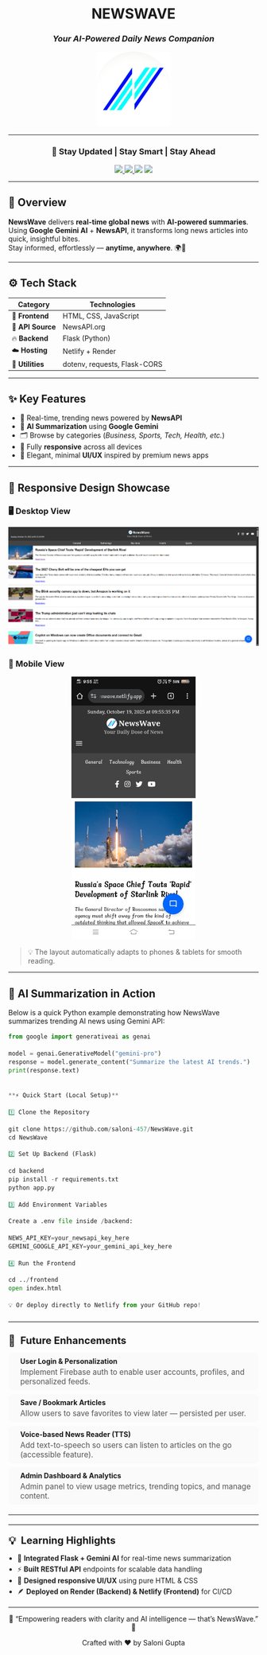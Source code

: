 <!-- 🌊 NEWSWAVE - Modern README Design -->

<div align="center">

# **NEWSWAVE**
### _Your AI-Powered Daily News Companion_

<p align="center">
  <img src="https://github.com/saloni-457/NewsWave/blob/main/logo.png" alt="NewsWave Logo" width="150px">
</p>

---

### 📰 **Stay Updated | Stay Smart | Stay Ahead**


<p align="center">
  <a href="https://dailynews-on-newswave.netlify.app">
    <img src="https://img.shields.io/badge/Frontend%20Live%20🟢-Netlify-blue?style=for-the-badge&logo=netlify">
  </a>
  <a href="https://newswave-3.onrender.com">
    <img src="https://img.shields.io/badge/Backend%20Live%20🟣-Render-purple?style=for-the-badge&logo=render">
  </a>
  <img src="https://img.shields.io/badge/Made%20With-Python%20%7C%20Flask-blue?style=for-the-badge&logo=python">
  <img src="https://img.shields.io/badge/Powered%20By-Google%20Gemini%20AI-orange?style=for-the-badge&logo=google">
</p>


---

</div>

## 💫 **Overview**

**NewsWave** delivers **real-time global news** with **AI-powered summaries**.  
Using **Google Gemini AI** + **NewsAPI**, it transforms long news articles into quick, insightful bites.  
Stay informed, effortlessly — **anytime, anywhere**. 🌍🧠

---

## ⚙️ **Tech Stack**

<div align="center">

| Category | Technologies |
|-----------|---------------|
| 🎨 **Frontend** | HTML, CSS, JavaScript |
| 📰 **API Source** | NewsAPI.org |
| 🔥 **Backend** | Flask (Python) |
| ☁️ **Hosting** | Netlify + Render |
| 🧰 **Utilities** | dotenv, requests, Flask-CORS |

</div>

---

## ✨ **Key Features**

- 📰 Real-time, trending news powered by **NewsAPI**
- 🤖 **AI Summarization** using **Google Gemini**
- 🗂️ Browse by categories (*Business, Sports, Tech, Health, etc.*)
- 📱 Fully **responsive** across all devices
- 🎨 Elegant, minimal **UI/UX** inspired by premium news apps

---

## 📱 **Responsive Design Showcase**

### 🖥️ Desktop View
<p align="center">
  <img src="https://github.com/saloni-457/NewsWave/blob/main/desktop_newswave.png" alt="Desktop View" width="650px">
</p>

### 📲 Mobile View
<p align="center">
  <img src="https://github.com/saloni-457/NewsWave/blob/main/mobile_newswave.png" alt="Mobile View" width="250px">
</p>

> 💡 The layout automatically adapts to phones & tablets for smooth reading.

---

## 🧠 **AI Summarization in Action**

Below is a quick Python example demonstrating how NewsWave summarizes trending AI news using Gemini API:

```python
from google import generativeai as genai

model = genai.GenerativeModel("gemini-pro")
response = model.generate_content("Summarize the latest AI trends.")
print(response.text)


**⚡ Quick Start (Local Setup)**

1️⃣ Clone the Repository

git clone https://github.com/saloni-457/NewsWave.git
cd NewsWave

2️⃣ Set Up Backend (Flask)

cd backend
pip install -r requirements.txt
python app.py

3️⃣ Add Environment Variables

Create a .env file inside /backend:

NEWS_API_KEY=your_newsapi_key_here
GEMINI_GOOGLE_API_KEY=your_gemini_api_key_here

4️⃣ Run the Frontend

cd ../frontend
open index.html

💡 Or deploy directly to Netlify from your GitHub repo!

```


<div style="max-width:900px;margin:20px auto;font-family: -apple-system, BlinkMacSystemFont, 'Segoe UI', Roboto, 'Helvetica Neue', Arial;">
  <hr style="border:0;border-top:1px solid #e6e6e6;margin:24px 0;">
  
  <section aria-labelledby="future-enhancements" style="margin-bottom:20px;">
    <h2 id="future-enhancements" style="display:flex;align-items:center;gap:10px;font-size:1.25rem;margin:0 0 12px;">
      <span style="font-size:1.35rem">🌈</span>
      <span style="font-weight:700">Future Enhancements</span>
    </h2>


<ul style="list-style:none;padding:0;margin:8px 0 0;display:grid;gap:8px;">
  <li style="display:flex;align-items:flex-start;gap:12px;padding:8px 12px;border-radius:8px;background:#fafafa;">
    <span style="font-size:1.15rem;margin-top:2px"></span>
    <div>
      <strong>User Login & Personalization</strong>
      <div style="color:#555;font-size:0.95rem;margin-top:4px;">Implement Firebase auth to enable user accounts, profiles, and personalized feeds.</div>
    </div>
  </li>

  <li style="display:flex;align-items:flex-start;gap:12px;padding:8px 12px;border-radius:8px;background:#fafafa;">
    <span style="font-size:1.15rem;margin-top:2px"></span>
    <div>
      <strong>Save / Bookmark Articles</strong>
      <div style="color:#555;font-size:0.95rem;margin-top:4px;">Allow users to save favorites to view later — persisted per user.</div>
    </div>
  </li>

  <li style="display:flex;align-items:flex-start;gap:12px;padding:8px 12px;border-radius:8px;background:#fafafa;">
    <span style="font-size:1.15rem;margin-top:2px"></span>
    <div>
      <strong>Voice-based News Reader (TTS)</strong>
      <div style="color:#555;font-size:0.95rem;margin-top:4px;">Add text-to-speech so users can listen to articles on the go (accessible feature).</div>
    </div>
  </li>

  <li style="display:flex;align-items:flex-start;gap:12px;padding:8px 12px;border-radius:8px;background:#fafafa;">
    <span style="font-size:1.15rem;margin-top:2px"></span>
    <div>
      <strong>Admin Dashboard & Analytics</strong>
      <div style="color:#555;font-size:0.95rem;margin-top:4px;">Admin panel to view usage metrics, trending topics, and manage content.</div>
    </div>
  </li>
</ul>
  </section>


---


  <hr style="border:0;border-top:1px solid #e6e6e6;margin:18px 0;">

  <section aria-labelledby="learning-highlights">
    <h2 id="learning-highlights" style="display:flex;align-items:center;gap:10px;font-size:1.25rem;margin:0 0 12px;">
      <span style="font-size:1.35rem">💡</span>
      <span style="font-weight:700">Learning Highlights</span>
    </h2>

  <ul style="margin:8px 0 0;padding-left:18px;color:#222;line-height:1.6;">
      <li>🧩 <strong>Integrated Flask + Gemini AI</strong> for real-time news summarization</li>
      <li>⚡ <strong>Built RESTful API</strong> endpoints for scalable data handling</li>
      <li>🎨 <strong>Designed responsive UI/UX</strong> using pure HTML & CSS</li>
      <li>🪶 <strong>Deployed on Render (Backend) & Netlify (Frontend)</strong> for CI/CD</li>
    </ul>
  </section>
</div>


---


<div align="center">
<p> 🌟 “Empowering readers with clarity and AI intelligence — that’s NewsWave.” 🌊 <p>
<p> Crafted with ❤️ by Saloni Gupta </p>
</div>



